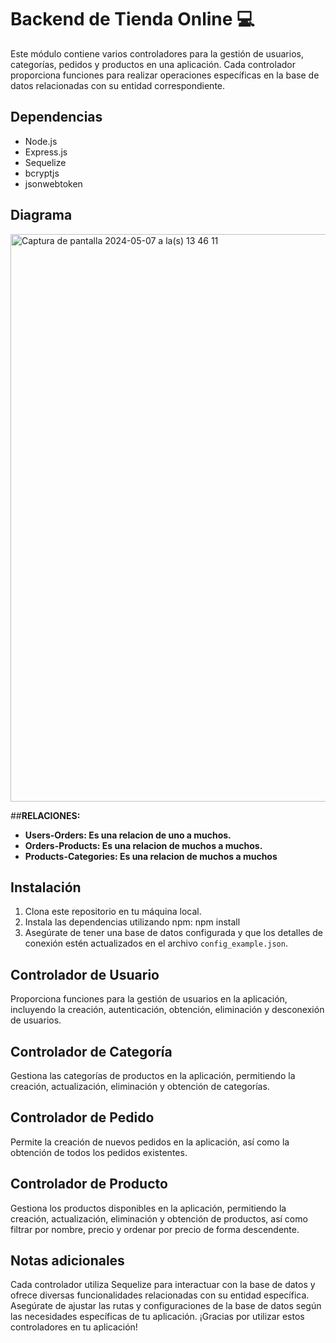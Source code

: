 # Backend de Tienda Online 💻

Este módulo contiene varios controladores para la gestión de usuarios, categorías, pedidos y productos en una aplicación. Cada controlador proporciona funciones para realizar operaciones específicas en la base de datos relacionadas con su entidad correspondiente.

## Dependencias

- Node.js
- Express.js
- Sequelize
- bcryptjs
- jsonwebtoken


## Diagrama

<img width="908" alt="Captura de pantalla 2024-05-07 a la(s) 13 46 11" src="https://github.com/AgusCorrales/ProyectoBackend/assets/162991987/a04f97fa-f5ea-4f1d-b946-24c80a9399c3">


##**RELACIONES:**
- **Users-Orders: Es una relacion de uno a muchos.**
- **Orders-Products: Es una relacion de muchos a muchos.**
- **Products-Categories: Es una relacion de muchos a muchos**


## Instalación

1. Clona este repositorio en tu máquina local.
2. Instala las dependencias utilizando npm: npm install
3. Asegúrate de tener una base de datos configurada y que los detalles de conexión estén actualizados en el archivo `config_example.json`.



## Controlador de Usuario
Proporciona funciones para la gestión de usuarios en la aplicación, incluyendo la creación, autenticación, obtención, eliminación y desconexión de usuarios.


## Controlador de Categoría
Gestiona las categorías de productos en la aplicación, permitiendo la creación, actualización, eliminación y obtención de categorías.


## Controlador de Pedido
Permite la creación de nuevos pedidos en la aplicación, así como la obtención de todos los pedidos existentes.


## Controlador de Producto
Gestiona los productos disponibles en la aplicación, permitiendo la creación, actualización, eliminación y obtención de productos, así como filtrar por nombre, precio y ordenar por precio de forma descendente.




## Notas adicionales
Cada controlador utiliza Sequelize para interactuar con la base de datos y ofrece diversas funcionalidades relacionadas con su entidad específica.
Asegúrate de ajustar las rutas y configuraciones de la base de datos según las necesidades específicas de tu aplicación.
¡Gracias por utilizar estos controladores en tu aplicación!
